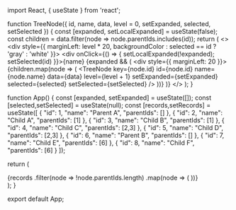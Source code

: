 import React, { useState } from 'react';

function TreeNode({ id, name, data, level = 0, setExpanded, selected, setSelected }) {
  const [expanded, setLocalExpanded] = useState(false);
  const children = data.filter(node => node.parentIds.includes(id));
  return (
    <>
      <div style={{ marginLeft: level * 20, backgroundColor : selected == id ? 'gray' : 'white' }}>
        <div onClick={() => { setLocalExpanded(!expanded); setSelected(id) }}>{name}</div>
        {expanded && (
          <div style={{ marginLeft: 20 }}>
            {children.map(node => (
              <TreeNode
                key={node.id}
                id={node.id}
                name={node.name}
                data={data}
                level={level + 1}
                setExpanded={setExpanded}
                selected={selected}
                setSelected={setSelected}
              />
            ))}
          </div>
        )}
      </div>
    </>
  );
}

function App() {
  const [expanded, setExpanded] = useState([]);
  const [selected,setSelected] = useState(null);
  const [records,setRecords] = useState([
    {
      "id": 1,
      "name": "Parent A",
      "parentIds": []
    },
    {
      "id": 2,
      "name": "Child A",
      "parentIds": [1]
    },
    {
      "id": 3,
      "name": "Child B",
      "parentIds": [1]
    },
    {
      "id": 4,
      "name": "Child C",
      "parentIds": [2,3]
    },
    {
      "id": 5,
      "name": "Child D",
      "parentIds": [2,3]
    },
    {
      "id": 6,
      "name": "Parent B",
      "parentIds": []
    },
    {
      "id": 7,
      "name": "Child E",
      "parentIds": [6]
    },
    {
      "id": 8,
      "name": "Child F",
      "parentIds": [6]
    }
  ]);
  
  return (
    <div>
      {records
        .filter(node => !node.parentIds.length)
        .map(node => (
          <TreeNode
            key={node.id}
            id={node.id}
            name={node.name}
            data={records}
            setExpanded={setExpanded}
            selected={selected}
            setSelected={setSelected}
          />
        ))}
    </div>
  );
}

export default App;
